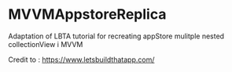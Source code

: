 # MVVMAppstoreReplica
Adaptation of LBTA tutorial for recreating appStore mulitple nested collectionView i MVVM

Credit to : https://www.letsbuildthatapp.com/

